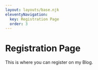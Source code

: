```yaml
---
layout: layouts/base.njk
eleventyNavigation:
  key: Registration Page
  order: 3
---
```

# Registration Page

This is where you can register on my Blog.


